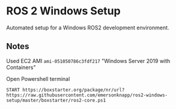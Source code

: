 # ROS 2 Windows Setup

Automated setup for a Windows ROS2 development environment.


## Notes

Used EC2 AMI `ami-051050786c3fdf217` "Windows Server 2019 with Containers"

Open Powershell terminal

```
START https://boxstarter.org/package/nr/url?https://raw.githubusercontent.com/emersonknapp/ros2-windows-setup/master/boxstarter/ros2-core.ps1

```
